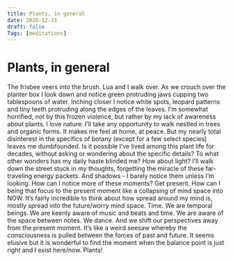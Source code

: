 ```yaml
---
title: Plants, in general
date: 2020-12-31
draft: false
Tags: [meditations]
---
```

# Plants, in general

The frisbee veers into the brush. Lua and I walk over. As we crouch over the planter box I look down and notice green protruding jaws cupping two tablespoons of water. Inching closer I notice white spots, leopard patterns and tiny teeth protruding along the edges of the leaves. 
I’m somewhat horrified, not by this frozen violence, but rather by my lack of awareness about plants. I love nature. I’ll take any opportunity to walk nestled in trees and organic forms. It makes me feel at home, at peace. But my nearly total disinterest in the specifics of botany (except for a few select species) leaves me dumbfounded. Is it possible I’ve lived among this plant life for decades, without asking or wondering about the specific details? To what other wonders has my daily haste blinded me?
How about light? I’ll walk down the street stuck in my thoughts, forgetting the miracle of these far-traveling energy packets. And shadows - I barely notice them unless I’m looking. 
How can I notice more of these moments? Get present. How can I being that focus to the present moment like a collapsing of mind space into NOW. It’s fairly incredible to think about how spread around my mind is, mostly spread into the future/worry mind space. 
Time. We are temporal beings. We are keenly aware of music and beats and time. We are aware of the space between notes. We dance.  And we shift our perspectives away from the present moment. It’s like a weird seesaw whereby the consciousness is pulled between the forces of past and future. It seems elusive but it is wonderful to find the moment when the balance point is just right and I exist here/now. Plants!